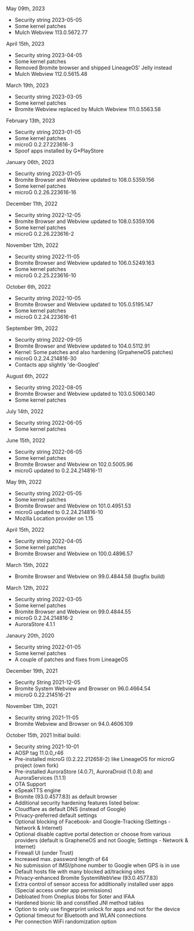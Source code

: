 May 09th, 2023

- Security string 2023-05-05
- Some kernel patches
- Mulch Webview 113.0.5672.77


April 15th, 2023

-  Security string 2023-04-05
-  Some kernel patches
-  Removed Bromite browser and shipped LineageOS' Jelly instead
-  Mulch Webview 112.0.5615.48


March 19th, 2023

- Security string 2023-03-05
- Some kernel patches
- Bromite Webview replaced by Mulch Webview 111.0.5563.58


February 13th, 2023

- Security string 2023-01-05
- Some kernel patches
- microG 0.2.27.223616-3
- Spoof apps installed by G*PlayStore


January 06th, 2023

- Security string 2023-01-05
- Bromite Browser and Webview updated to 108.0.5359.156
- Some kernel patches
- microG 0.2.26.223616-16


December 11th, 2022

- Security string 2022-12-05
- Bromite Browser and Webview updated to 108.0.5359.106
- Some kernel patches
- microG 0.2.26.223616-2


November 12th, 2022

- Security string 2022-11-05
- Bromite Browser and Webview updated to 106.0.5249.163
- Some kernel patches
- microG 0.2.25.223616-10


October 6th, 2022

- Security string 2022-10-05
- Bromite Browser and Webview updated to 105.0.5195.147
- Some kernel patches
- microG 0.2.24.223616-61


September 9th, 2022

- Security string 2022-09-05
- Bromite Browser and Webview updated to 104.0.5112.91
- Kernel: Some patches and also hardening (GrpaheneOS patches)
- microG 0.2.24.214816-30
- Contacts app slightly 'de-Googled'


August 6th, 2022

- Security string 2022-08-05
- Bromite Browser and Webview updated to 103.0.5060.140
- Some kernel patches


July 14th, 2022

- Security string 2022-06-05
- Some kernel patches


June 15th, 2022

- Security string 2022-06-05
- Some kernel patches
- Bromite Browser and Webview on 102.0.5005.96
- microG updated to 0.2.24.214816-11


May 9th, 2022

- Security string 2022-05-05
- Some kernel patches
- Bromite Browser and Webview on 101.0.4951.53
- microG updated to 0.2.24.214816-10
- Mozilla Location provider on 1.15


April 15th, 2022

- Security string 2022-04-05
- Some kernel patches
- Bromite Browser and Webview on 100.0.4896.57


March 15th, 2022

- Bromite Browser and Webview on 99.0.4844.58 (bugfix build)


March 12th, 2022

- Security string 2022-03-05
- Some kernel patches
- Bromite Browser and Webview on 99.0.4844.55
- microG 0.2.24.214816-2
- AuroraStore 4.1.1

Janaury 20th, 2020

- Security string 2022-01-05
- Some kernel patches
- A couple of patches and fixes from LineageOS


December 19th, 2021

- Security String 2021-12-05
- Bromite System Webview and Browser on 96.0.4664.54
- microG 0.22.214516-21


November 13th, 2021

- Security string 2021-11-05
- Bromite Webview and Browser on 94.0.4606.109


October 15th, 2021
Initial build:

-  Security string 2021-10-01
-  AOSP tag 11.0.0_r46
-  Pre-installed microG (0.2.22.212658-2) like LineageOS for microG project (own fork)
-  Pre-installed AuroraStore (4.0.7), AuroraDroid (1.0.8) and AuroraServices (1.1.1)
-  OTA Support
-  eSpeakTTS engine
-  Bromite (93.0.4577.83) as default browser
-  Additional security hardening features listed below:
-  Cloudflare as default DNS (instead of Google)
-  Privacy-preferred default settings
-  Optional blocking of Facebook- and Google-Tracking (Settings - Network & Internet)
-  Optional disable captive portal detection or choose from various providers (default is GrapheneOS and not Google; Settings - Network & Internet)
-  Firewall UI (under Trust)
-  Increased max. password length of 64
-  No submission of IMSI/phone number to Google when GPS is in use
-  Default hosts file with many blocked ad/tracking sites
-  Privacy-enhanced Bromite SystemWebView (93.0.4577.83)
-  Extra control of sensor access for additionally installed user apps (Special access under app permissions)
-  Debloated from Oneplus blobs for Soter and IFAA
-  Hardened bionic lib and constified JNI method tables
-  Option to only use fingerprint unlock for apps and not for the device
-  Optional timeout for Bluetooth and WLAN connections
-  Per connection WiFi randomization option
